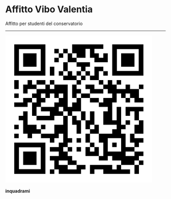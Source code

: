 # Affitto Vibo Valentia

Affitto per studenti del conservatorio

---

![inquadrami](qr-code.svg)

**inquadrami**